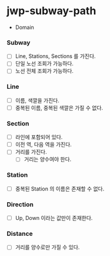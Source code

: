 # jwp-subway-path

- Domain

### Subway
- [ ] Line, Stations, Sections 를 가진다.
- [ ] 단일 노선 조회가 가능하다.
- [ ] 노선 전체 조회가 가능하다.

### Line
- [ ] 이름, 색깔을 가진다.
- [ ] 중복된 이름, 중복된 색깔은 가질 수 없다.

### Section
- [ ] 라인에 포함되어 있다.
- [ ] 이전 역, 다음 역을 가진다.
- [ ] 거리를 가진다.
  - [ ] 거리는 양수여야 한다.

### Station
- [ ] 중복된 Station 의 이름은 존재할 수 없다.

### Direction
- [ ] Up, Down 이라는 값만이 존재한다.

### Distance
- [ ] 거리를 양수로만 가질 수 있다.
